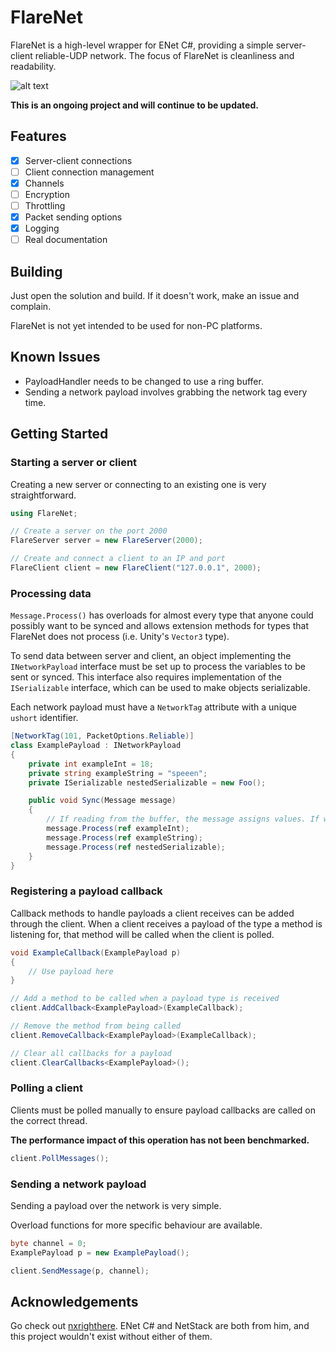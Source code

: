 # FlareNet

FlareNet is a high-level wrapper for ENet C#, providing a simple server-client reliable-UDP network. The focus of FlareNet is cleanliness and readability.

![alt text](https://i.imgur.com/qpRW2Qq.jpg)

**This is an ongoing project and will continue to be updated.**

## Features

- [x] Server-client connections
- [ ] Client connection management
- [x] Channels
- [ ] Encryption
- [ ] Throttling
- [x] Packet sending options
- [x] Logging
- [ ] Real documentation

## Building

Just open the solution and build. If it doesn't work, make an issue and complain.

FlareNet is not yet intended to be used for non-PC platforms.

## Known Issues

- PayloadHandler needs to be changed to use a ring buffer.
- Sending a network payload involves grabbing the network tag every time.

## Getting Started

### Starting a server or client

Creating a new server or connecting to an existing one is very straightforward.

```cs
using FlareNet;

// Create a server on the port 2000
FlareServer server = new FlareServer(2000);

// Create and connect a client to an IP and port
FlareClient client = new FlareClient("127.0.0.1", 2000);
```

### Processing data

`Message.Process()` has overloads for almost every type that anyone could possibly want to be synced and allows extension methods for types that FlareNet does not process (i.e. Unity's `Vector3` type).

To send data between server and client, an object implementing the `INetworkPayload` interface must be set up to process the variables to be sent or synced. This interface also requires implementation of the `ISerializable` interface, which can be used to make objects serializable.

Each network payload must have a `NetworkTag` attribute with a unique `ushort` identifier.

```cs
[NetworkTag(101, PacketOptions.Reliable)]
class ExamplePayload : INetworkPayload
{
    private int exampleInt = 18;
    private string exampleString = "speeen";
    private ISerializable nestedSerializable = new Foo();

    public void Sync(Message message)
    {
        // If reading from the buffer, the message assigns values. If writing to the buffer, the message reads values.
        message.Process(ref exampleInt);
        message.Process(ref exampleString);
        message.Process(ref nestedSerializable);
    }
}
```

### Registering a payload callback

Callback methods to handle payloads a client receives can be added through the client. When a client receives a payload of the type a method is listening for, that method will be called when the client is polled.

```cs
void ExampleCallback(ExamplePayload p)
{
    // Use payload here
}

// Add a method to be called when a payload type is received
client.AddCallback<ExamplePayload>(ExampleCallback);

// Remove the method from being called
client.RemoveCallback<ExamplePayload>(ExampleCallback);

// Clear all callbacks for a payload
client.ClearCallbacks<ExamplePayload>();
```

### Polling a client

Clients must be polled manually to ensure payload callbacks are called on the correct thread.

**The performance impact of this operation has not been benchmarked.**

```cs
client.PollMessages();
```

### Sending a network payload

Sending a payload over the network is very simple.

Overload functions for more specific behaviour are available.

```cs
byte channel = 0;
ExamplePayload p = new ExamplePayload();

client.SendMessage(p, channel);
```

## Acknowledgements

Go check out [nxrighthere](https://github.com/nxrighthere). ENet C# and NetStack are both from him, and this project wouldn't exist without either of them.
